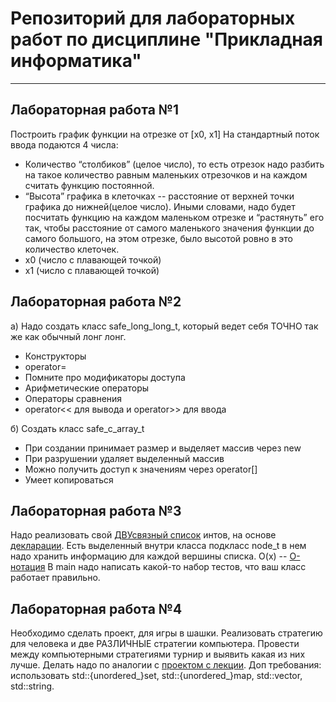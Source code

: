 # Репозиторий для лабораторных работ по дисциплине "Прикладная информатика"
---
## Лабораторная работа №1
Построить график функции на отрезке от [x0, x1]
На стандартный поток ввода подаются 4 числа:
- Количество “столбиков” (целое число), то есть отрезок надо разбить на такое количество равным маленьких отрезочков и на каждом считать функцию постоянной.
- “Высота” графика в клеточках -- расстояние от верхней точки графика до нижней(целое число). Иными словами, надо будет посчитать функцию на каждом маленьком отрезке и “растянуть” его так, чтобы расстояние от самого маленького значения функции до самого большого, на этом отрезке, было высотой ровно в это количество клеточек.
- x0 (число с плавающей точкой)
- x1 (число с плавающей точкой)

## Лабораторная работа №2
а) Надо создать класс safe_long_long_t, который ведет себя ТОЧНО так же как обычный лонг лонг. 
- Конструкторы
- operator=
- Помните про модификаторы доступа
- Арифметические операторы
- Операторы сравнения
- operator<< для вывода и operator>> для ввода

б) Создать класс safe_c_array_t
- При создании принимает размер и выделяет массив через new
- При разрушении удаляет выделенный массив
- Можно получить доступ к значениям через operator[]
- Умеет копироваться

## Лабораторная работа №3
Надо реализовать свой [ДВУсвязный список](https://ru.wikipedia.org/wiki/Связный_список#Линейный_связный_список) интов, на основе [декларации](https://pastebin.com/mX2qn41u).
Есть выделенный внутри класса подкласс node_t в нем надо хранить информацию для каждой вершины списка.
O(x) -- [O-нотация](https://habr.com/ru/post/444594/)
В main надо написать какой-то набор тестов, что ваш класс работает правильно.

## Лабораторная работа №4
Необходимо сделать проект, для игры в шашки. Реализовать стратегию для человека и две РАЗЛИЧНЫЕ стратегии компьютера. Провести между компьютерными стратегиями турнир и выявить какая из них лучше. Делать надо по аналогии с [проектом с лекции](https://github.com/burakov28/teach-project).
Доп требования: использовать std::{unordered_}set, std::{unordered_}map, std::vector, std::string.
